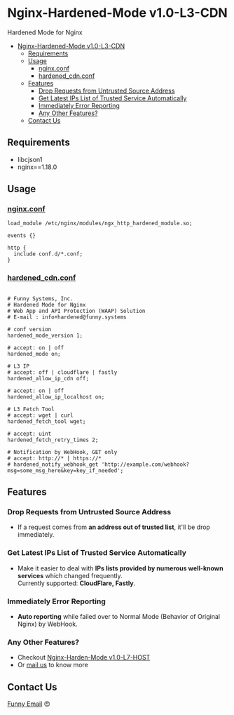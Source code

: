 # Nginx-Hardened-Mode v1.0-L3-CDN

Hardened Mode for Nginx

- [Nginx-Hardened-Mode v1.0-L3-CDN](#nginx-hardened-mode-v10-l3-cdn)
  - [Requirements](#requirements)
  - [Usage](#usage)
    - [nginx.conf](#nginxconf)
    - [hardened_cdn.conf](#hardened_cdnconf)
  - [Features](#features)
    - [Drop Requests from Untrusted Source Address](#drop-requests-from-untrusted-source-address)
    - [Get Latest IPs List of Trusted Service Automatically](#get-latest-ips-list-of-trusted-service-automatically)
    - [Immediately Error Reporting](#immediately-error-reporting)
    - [Any Other Features?](#any-other-features)
  - [Contact Us](#contact-us)

## Requirements
+ libcjson1
+ nginx==1.18.0

## Usage
### [nginx.conf](https://github.com/Funny-Systems-Freeware/Nginx-Hardened-Mode/blob/main/nginx.conf.example) 
```
load_module /etc/nginx/modules/ngx_http_hardened_module.so;

events {}

http {
  include conf.d/*.conf;
}
```
### [hardened_cdn.conf](https://github.com/Funny-Systems-Freeware/Nginx-Hardened-Mode/blob/main/conf.d/hardened_cdn.conf.example)
```

# Funny Systems, Inc.		
# Hardened Mode for Nginx		
# Web App and API Protection (WAAP) Solution		
# E-mail : info+hardened@funny.systems		

# conf version
hardened_mode_version 1;

# accept: on | off
hardened_mode on;

# L3 IP
# accept: off | cloudflare | fastly
hardened_allow_ip_cdn off;

# accept: on | off
hardened_allow_ip_localhost on;

# L3 Fetch Tool
# accept: wget | curl
hardened_fetch_tool wget;

# accept: uint
hardened_fetch_retry_times 2;

# Notification by WebHook, GET only
# accept: http://* | https://*
# hardened_notify_webhook_get 'http://example.com/webhook?msg=some_msg_here&key=key_if_needed';
```

## Features

### Drop Requests from Untrusted Source Address
+ If a request comes from **an address out of trusted list**, it'll be drop immediately.

### Get Latest IPs List of Trusted Service Automatically
+ Make it easier to deal with **IPs lists provided by numerous well-known services** which changed frequently. <br> Currently supported: **CloudFlare, Fastly**.

### Immediately Error Reporting
+ **Auto reporting** while failed over to Normal Mode (Behavior of Original Nginx) by WebHook.
 
### Any Other Features?
+ Checkout [Nginx-Harden-Mode v1.0-L7-HOST](https://github.com/Funny-Systems-Freeware/Nginx-Hardened-Mode/blob/main/README_HOST.md)
+ Or [mail us]((mailto://info+hardened@funny.systems)) to know more

## Contact Us
[Funny Email](mailto://info+hardened@funny.systems) 😍
